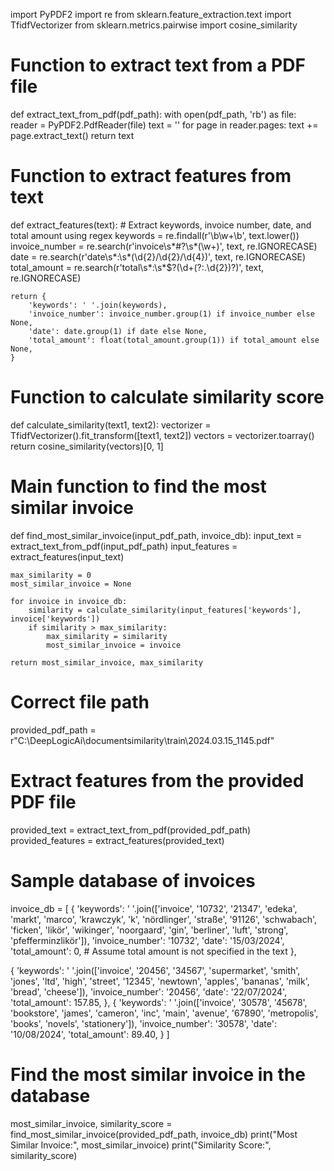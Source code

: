 import PyPDF2
import re
from sklearn.feature_extraction.text import TfidfVectorizer
from sklearn.metrics.pairwise import cosine_similarity

# Function to extract text from a PDF file
def extract_text_from_pdf(pdf_path):
    with open(pdf_path, 'rb') as file:
        reader = PyPDF2.PdfReader(file)
        text = ''
        for page in reader.pages:
            text += page.extract_text()
    return text

# Function to extract features from text
def extract_features(text):
    # Extract keywords, invoice number, date, and total amount using regex
    keywords = re.findall(r'\b\w+\b', text.lower())
    invoice_number = re.search(r'invoice\s*#?\s*(\w+)', text, re.IGNORECASE)
    date = re.search(r'date\s*:\s*(\d{2}/\d{2}/\d{4})', text, re.IGNORECASE)
    total_amount = re.search(r'total\s*:\s*\$?(\d+(?:\.\d{2})?)', text, re.IGNORECASE)
    
    return {
        'keywords': ' '.join(keywords),
        'invoice_number': invoice_number.group(1) if invoice_number else None,
        'date': date.group(1) if date else None,
        'total_amount': float(total_amount.group(1)) if total_amount else None,
    }

# Function to calculate similarity score
def calculate_similarity(text1, text2):
    vectorizer = TfidfVectorizer().fit_transform([text1, text2])
    vectors = vectorizer.toarray()
    return cosine_similarity(vectors)[0, 1]

# Main function to find the most similar invoice
def find_most_similar_invoice(input_pdf_path, invoice_db):
    input_text = extract_text_from_pdf(input_pdf_path)
    input_features = extract_features(input_text)
    
    max_similarity = 0
    most_similar_invoice = None
    
    for invoice in invoice_db:
        similarity = calculate_similarity(input_features['keywords'], invoice['keywords'])
        if similarity > max_similarity:
            max_similarity = similarity
            most_similar_invoice = invoice
    
    return most_similar_invoice, max_similarity

# Correct file path
provided_pdf_path = r"C:\DeepLogicAi\documentsimilarity\train\2024.03.15_1145.pdf"
# Extract features from the provided PDF file 
provided_text = extract_text_from_pdf(provided_pdf_path)
provided_features = extract_features(provided_text)

# Sample database of invoices
invoice_db = [
    {
        'keywords': ' '.join(['invoice', '10732', '21347', 'edeka', 'markt', 'marco', 'krawczyk', 'k', 'nördlinger', 'straße', '91126', 'schwabach', 'ficken', 'likör', 'wikinger', 'noorgaard', 'gin', 'berliner', 'luft', 'strong', 'pfefferminzlikör']),
        'invoice_number': '10732',
        'date': '15/03/2024',
        'total_amount': 0,  # Assume total amount is not specified in the text
    },
   
   {
        'keywords': ' '.join(['invoice', '20456', '34567', 'supermarket', 'smith', 'jones', 'ltd', 'high', 'street', '12345', 'newtown', 'apples', 'bananas', 'milk', 'bread', 'cheese']),
        'invoice_number': '20456',
        'date': '22/07/2024',
        'total_amount': 157.85,
    },
    {
        'keywords': ' '.join(['invoice', '30578', '45678', 'bookstore', 'james', 'cameron', 'inc', 'main', 'avenue', '67890', 'metropolis', 'books', 'novels', 'stationery']),
        'invoice_number': '30578',
        'date': '10/08/2024',
        'total_amount': 89.40,
    }
]

# Find the most similar invoice in the database
most_similar_invoice, similarity_score = find_most_similar_invoice(provided_pdf_path, invoice_db)
print("Most Similar Invoice:", most_similar_invoice)
print("Similarity Score:", similarity_score)

